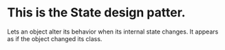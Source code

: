 # This is the State design patter.

Lets an object alter its behavior when its internal state changes. It appears as if the object changed its class.
